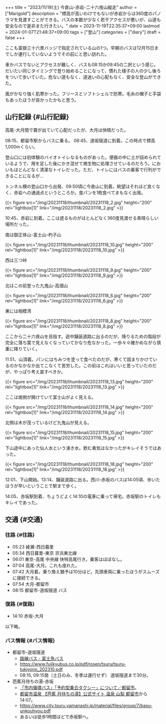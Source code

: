 +++
title = "2023/11/18(土) 今倉山-赤岩-二十六夜山縦走"
author = ["Marigold"]
description = "標高が高いわけでもないが赤岩からは360度のパノラマを見渡すことができる。バスの本数が少なく若干アクセスが悪いが、山道も安全なので是非また行きたい。"
date = 2023-11-19T22:35:37+09:00
lastmod = 2024-01-07T21:48:37+09:00
tags = ["登山"]
categories = ["diary"]
draft = false
+++

ここも富嶽三十六景バッジで指定されている山の1つ。早朝のバスは12月15日までしか運行していないようでその前にと思い訪れた。

車かバスでないとアクセスが難しく、バスも08:15か09:45の二択という感じ。だいたい同じタイミングで登り始めることになって、慣れた様子の人の少し後ろをついて歩いていた。危ない道もなく、道迷いの心配もなく、安全な登山ができた。

風がかなり強く肌寒かった。フリースとソフトシェルで防寒。毛糸の帽子と手袋もあったほうが良かったかもと思う。


## 山行記録 {#山行記録}

高尾-大月間で霧が出ていて心配だったが、大月は快晴だった。

08:15、都留市駅からバスに乗る。
08:45、道坂隧道に到着。この時点で標高1,000mくらい。

登山口には初体験のバイオトイレなるものがあった。便器の中に土が詰められているようで、用を足した後にかき混ぜて微生物に処理させているのだろう。においもほとんどなく清潔なトイレだった。ただ、トイレにはバスの乗客で行列ができることになるが...

トンネル横の登山口から出発、09:50頃に今倉山に到着。眺望はそれほど良くなく、赤岩への通過点というところか。食パンを1枚食べてまもなく出発。

{{< figure src="/img/20231118/thumbnail/20231118_2.jpg" height="200" rel="lightbox[1]" link="/img/20231118/20231118_2.jpg" >}}

10:45、赤岩に到着。ここは遮るものがほとんどなく360度見渡せる素晴らしい場所だった。

南は御正体山-富士山-杓子山

{{< figure src="/img/20231118/thumbnail/20231118_10.jpg" height="200" rel="lightbox[1]" link="/img/20231118/20231118_10.jpg" >}}

西は三つ峠

{{< figure src="/img/20231118/thumbnail/20231118_9.jpg" height="200" rel="lightbox[1]" link="/img/20231118/20231118_9.jpg" >}}

北はこの前登った九鬼山-高畑山

{{< figure src="/img/20231118/thumbnail/20231118_6.jpg" height="200" rel="lightbox[1]" link="/img/20231118/20231118_6.jpg" >}}

東には相模湾

{{< figure src="/img/20231118/thumbnail/20231118_8.jpg" height="200" rel="lightbox[1]" link="/img/20231118/20231118_8.jpg" >}}

ここから二十六夜山を目指す。途中舗装道路に出るのだが、降りるための階段が完全に落ち葉で見えなくなっていてかなり危なかった。一歩々々確かめながら慎重に降りていく。

11:51、山頂着。パンにはちみつを塗って食べたのだが、寒くて固まりかけているのかなかなか出てこなくて苦労した。この前はこれはいいと思っていたのだが、やっぱり考え直すべきか。

{{< figure src="/img/20231118/thumbnail/20231118_13.jpg" height="200" rel="lightbox[1]" link="/img/20231118/20231118_13.jpg" >}}

ここは南側が開けていて富士山がよく見える。

{{< figure src="/img/20231118/thumbnail/20231118_14.jpg" height="200" rel="lightbox[1]" link="/img/20231118/20231118_14.jpg" >}}

北側は木が茂っているけど九鬼山が見える。

{{< figure src="/img/20231118/thumbnail/20231118_15.jpg" height="200" rel="lightbox[1]" link="/img/20231118/20231118_15.jpg" >}}

下山途中にあった仙人水という湧き水。飲む勇気はなかったがキレイそうではあった。

{{< figure src="/img/20231118/thumbnail/20231118_18.jpg" height="200" rel="lightbox[1]" link="/img/20231118/20231118_18.jpg" >}}

12:01、下山開始。13:14、舗装道路に出る。西川-赤坂のバスは14:05頃、歩いたほうが早いということで駅まで歩く。

14:05、赤坂駅到着、ちょうどよく14:10の電車に乗って帰宅。赤坂駅のトイレもキレイであった。


## 交通 {#交通}


### 往路 {#往路}

-   05:23 綾瀬-西日暮里
-   05:34 西日暮里-東京 京浜東北線
-   06:01 東京-高尾 中央線 快特高尾行き。乗客はほぼなし。
-   07:04 高尾-大月。これも座れた。
-   07:42 大月着。乗り換え猶予は10分ほど。先頭車両に乗ったほうがスムーズに接続できる。
-   07:54 大月-都留市
-   08:15 都留市-道坂隧道 バス


### 復路 {#復路}

-   14:10 赤坂-大月

以下略。


### バス情報 {#バス情報}

-   都留市-道坂隧道
    -   [路線バス - 富士急バス](https://www.fujikyubus.co.jp/regular/#section-4)
    -   <https://www.fujikyubus.co.jp/pdf/rosen/tsuru/tsuru-tukiyono_202310.pdf>
    -   08:15, 09:15発（土日のみ、冬季は運行せず） 道坂隧道まで30分。
-   芭蕉月待ちの湯-赤坂
    -   [「市内循環バス」「予約型乗合タクシー」について／都留市](https://www.city.tsuru.yamanashi.jp/soshiki/chiikikankyou/chiikishinkou_t/2_1/612.html)。
    -   [都留市温泉 【芭蕉 月待ちの湯】公式サイト 温泉 山梨 都留市](https://www.tsukimachi-onsen.com/)から14:07。
    -   <https://www.city.tsuru.yamanashi.jp/material/files/group/7/basu-unkouhyou.pdf>
    -   あるいは徒歩1時間ほどで赤坂駅へ。
